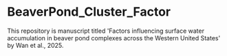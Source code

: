 # BeaverPond_Cluster_Factor
This repository is manuscript titled 'Factors influencing surface water accumulation in beaver pond complexes across the Western United States' by Wan et al., 2025. 
